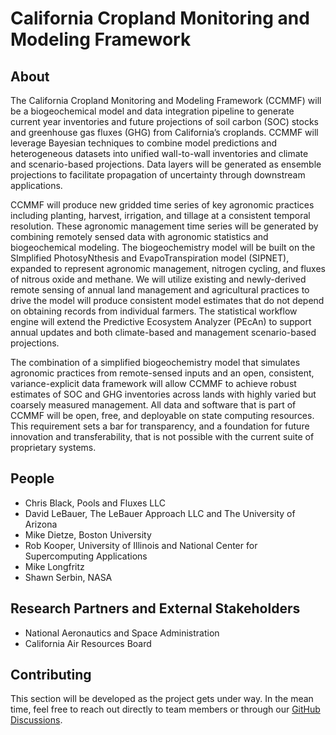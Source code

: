 # California Cropland Monitoring and Modeling Framework

## About

The California Cropland Monitoring and Modeling Framework (CCMMF) will be a biogeochemical model and data integration pipeline to generate current year inventories and future projections of soil carbon (SOC) stocks and greenhouse gas fluxes (GHG) from California’s croplands. 
CCMMF will leverage Bayesian techniques to combine model predictions and heterogeneous datasets into unified wall-to-wall inventories and climate and scenario-based projections. 
Data layers will be generated as ensemble projections to facilitate propagation of uncertainty through downstream applications.

CCMMF will produce new gridded time series of key agronomic practices including planting, harvest, irrigation, and tillage at a consistent temporal resolution. 
These agronomic management time series will be generated by combining remotely sensed data with agronomic statistics and biogeochemical modeling.
The biogeochemistry model will be built on the SImplified PhotosyNthesis and EvapoTranspiration model (SIPNET), expanded to represent agronomic management, nitrogen cycling, and fluxes of nitrous oxide and methane. 
We will utilize existing and newly-derived remote sensing of annual land management and agricultural practices to drive the model will produce consistent model estimates that do not depend on obtaining records from individual farmers. 
The statistical workflow engine will extend the Predictive Ecosystem Analyzer (PEcAn) to support annual updates and both climate-based and management scenario-based projections.

The combination of a simplified biogeochemistry model that simulates agronomic practices from remote-sensed inputs and an open, consistent, variance-explicit data framework will allow CCMMF to achieve robust estimates of SOC and GHG inventories across lands with highly varied but coarsely measured management. 
All data and software that is part of CCMMF will be open, free, and deployable on state computing resources. 
This requirement sets a bar for transparency, and a foundation for future innovation and transferability, that is not possible with the current suite of proprietary systems.

## People 

- Chris Black, Pools and Fluxes LLC
- David LeBauer, The LeBauer Approach LLC and The University of Arizona
- Mike Dietze, Boston University
- Rob Kooper, University of Illinois and National Center for Supercomputing Applications
- Mike Longfritz
- Shawn Serbin, NASA

## Research Partners and External Stakeholders

- National Aeronautics and Space Administration
- California Air Resources Board

## Contributing

This section will be developed as the project gets under way. In the mean time, feel free to reach out directly to team members or through our [GitHub
Discussions](https://github.com/orgs/ccmmf/discussions).
